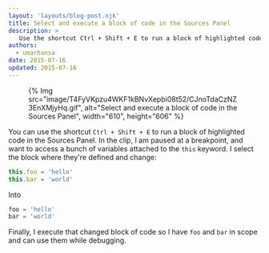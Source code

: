 ```yaml
---
layout: 'layouts/blog-post.njk'
title: Select and execute a block of code in the Sources Panel 
description: >
   Use the shortcut Ctrl + Shift + E to run a block of highlighted code in the Sources Panel.
authors:
  - umarhansa
date: 2015-07-16
updated: 2015-07-16
---
```


<figure>
{% Img src="image/T4FyVKpzu4WKF1kBNvXepbi08t52/CJnoTdaCzNZ3EnXMjyHq.gif", alt="Select and execute a block of code in the Sources Panel", width="610", height="606" %}
</figure>

You can use the shortcut `Ctrl + Shift + E` to run a block of highlighted code in the Sources Panel. In the clip, I am paused at a breakpoint, and want to access a bunch of variables attached to the `this` keyword. I select the block where they're defined and change:

```js
this.foo = 'hello'
this.bar = 'world'
```

Into

```js
foo = 'hello'
bar = 'world'
```

Finally, I execute that changed block of code so I have `foo` and `bar` in scope and can use them while debugging.




		


